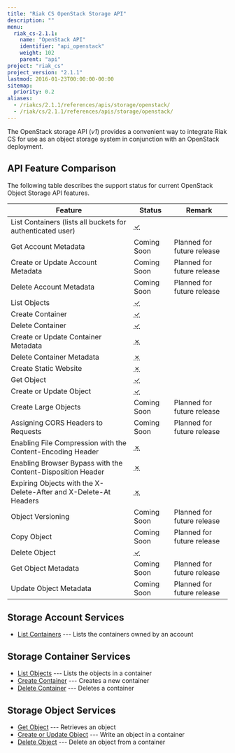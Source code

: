 ```yaml
---
title: "Riak CS OpenStack Storage API"
description: ""
menu:
  riak_cs-2.1.1:
    name: "OpenStack API"
    identifier: "api_openstack"
    weight: 102
    parent: "api"
project: "riak_cs"
project_version: "2.1.1"
lastmod: 2016-01-23T00:00:00-00:00
sitemap:
  priority: 0.2
aliases:
  - /riakcs/2.1.1/references/apis/storage/openstack/
  - /riak/cs/2.1.1/references/apis/storage/openstack/
---
```


The OpenStack storage API (*v1*) provides a convenient way to integrate Riak CS for use as an object storage system in conjunction with an OpenStack deployment.

## API Feature Comparison

The following table describes the support status for current OpenStack Object Storage API features.

Feature | Status | Remark
--------|--------|--------
List Containers (lists all buckets for authenticated user) | <abbr title="Supported" class="supported">✓</abbr> | |
Get Account Metadata | Coming Soon | Planned for future release |
Create or Update Account Metadata | Coming Soon | Planned for future release |
Delete Account Metadata | Coming Soon | Planned for future release |
List Objects | <abbr title="Supported" class="supported">✓</abbr> | |
Create Container | <abbr title="Supported" class="supported">✓</abbr> | |
Delete Container | <abbr title="Supported" class="supported">✓</abbr> | |
Create or Update Container Metadata | <abbr title="Unsupported" class="unsupported">✗</abbr> | |
Delete Container Metadata | <abbr title="Unsupported" class="unsupported">✗</abbr> | |
Create Static Website | <abbr title="Unsupported" class="unsupported">✗</abbr> | |
Get Object | <abbr title="Supported" class="supported">✓</abbr> | |
Create or Update Object | <abbr title="Supported" class="supported">✓</abbr> | |
Create Large Objects | Coming Soon | Planned for future release |
Assigning CORS Headers to Requests | Coming Soon | Planned for future release |
Enabling File Compression with the Content-Encoding Header | <abbr title="Unsupported" class="unsupported">✗</abbr> | |
Enabling Browser Bypass with the Content-Disposition Header | <abbr title="Unsupported" class="unsupported">✗</abbr> | |
Expiring Objects with the X-Delete-After and X-Delete-At Headers | <abbr title="Unsupported" class="unsupported">✗</abbr> | |
Object Versioning | Coming Soon | Planned for future release |
Copy Object | Coming Soon | Planned for future release |
Delete Object | <abbr title="Supported" class="supported">✓</abbr> | |
Get Object Metadata | Coming Soon | Planned for future release |
Update Object Metadata | Coming Soon | Planned for future release |

## Storage Account Services

* [List Containers]({{<baseurl>}}riak/cs/2.1.1/references/apis/storage/openstack/list-containers) --- Lists the containers owned by an account

## Storage Container Services

* [List Objects]({{<baseurl>}}riak/cs/2.1.1/references/apis/storage/openstack/list-objects) --- Lists the objects in a container
* [Create Container]({{<baseurl>}}riak/cs/2.1.1/references/apis/storage/openstack/create-container) --- Creates a new container
* [Delete Container]({{<baseurl>}}riak/cs/2.1.1/references/apis/storage/openstack/delete-container) --- Deletes a container

## Storage Object Services

* [Get Object]({{<baseurl>}}riak/cs/2.1.1/references/apis/storage/openstack/get-object) --- Retrieves an object
* [Create or Update Object]({{<baseurl>}}riak/cs/2.1.1/references/apis/storage/openstack/create-object) --- Write an object in a container
* [Delete Object]({{<baseurl>}}riak/cs/2.1.1/references/apis/storage/openstack/delete-object) --- Delete an object from a container
